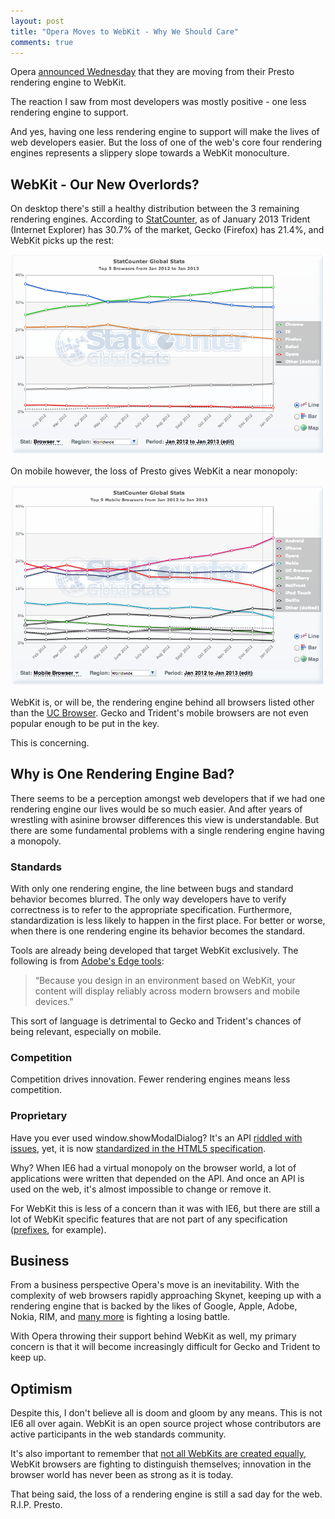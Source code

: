 ```yaml
---
layout: post
title: "Opera Moves to WebKit - Why We Should Care"
comments: true
---
```


Opera [announced Wednesday](http://my.opera.com/ODIN/blog/300-million-users-and-move-to-webkit) that they are moving from their Presto rendering engine to WebKit.

The reaction I saw from most developers was mostly positive - one less rendering engine to support.

And yes, having one less rendering engine to support will make the lives of web developers easier.  But the loss of one of the web's core four rendering engines represents a slippery slope towards a WebKit monoculture.

<!--more-->

## WebKit - Our New Overlords?

On desktop there's still a healthy distribution between the 3 remaining rendering engines.  According to [StatCounter](http://gs.statcounter.com/#browser-ww-monthly-201201-201301), as of January 2013 Trident (Internet Explorer) has 30.7% of the market, Gecko (Firefox) has 21.4%, and WebKit picks up the rest:

<img src="/images/posts/2013-02-14/statcounter-desktop.png">

On mobile however, the loss of Presto gives WebKit a near monopoly:

<img src="/images/posts/2013-02-14/statcounter-mobile.png">

WebKit is, or will be, the rendering engine behind all browsers listed other than the [UC Browser](http://en.wikipedia.org/wiki/UC_Browser).  Gecko and Trident's mobile browsers are not even popular enough to be put in the key.

This is concerning.

## Why is One Rendering Engine Bad?

There seems to be a perception amongst web developers that if we had one rendering engine our lives would be so much easier.  And after years of wrestling with asinine browser differences this view is understandable.  But there are some fundamental problems with a single rendering engine having a monopoly.

### Standards

With only one rendering engine, the line between bugs and standard behavior becomes blurred.  The only way developers have to verify correctness is to refer to the appropriate specification.  Furthermore, standardization is less likely to happen in the first place.  For better or worse, when there is one rendering engine its behavior becomes the standard.

Tools are already being developed that target WebKit exclusively.  The following is from [Adobe's Edge tools](http://html.adobe.com/edge/):

> “Because you design in an environment based on WebKit, your content will display reliably across modern browsers and mobile devices.”

This sort of language is detrimental to Gecko and Trident's chances of being relevant, especially on mobile.

### Competition

Competition drives innovation.  Fewer rendering engines means less competition.

### Proprietary

Have you ever used window.showModalDialog?  It's an API [riddled with issues](http://tjvantoll.com/2012/05/02/showmodaldialog-what-it-is-and-why-you-should-never-use-it/), yet, it is now [standardized in the HTML5 specification](http://www.whatwg.org/specs/web-apps/current-work/multipage/timers.html#dialogs-implemented-using-separate-documents).

Why?  When IE6 had a virtual monopoly on the browser world, a lot of applications were written that depended on the API.  And once an API is used on the web, it's almost impossible to change or remove it.

For WebKit this is less of a concern than it was with IE6, but there are still a lot of WebKit specific features that are not part of any specification ([prefixes](http://peter.sh/experiments/vendor-prefixed-css-property-overview/), for example).

## Business

From a business perspective Opera's move is an inevitability.  With the complexity of web browsers rapidly approaching Skynet, keeping up with a rendering engine that is backed by the likes of Google, Apple, Adobe, Nokia, RIM, and [many more](http://techcrunch.com/2013/02/09/apple-and-google-still-lead-webkit-development-but-more-smaller-companies-contributing/) is fighting a losing battle.

With Opera throwing their support behind WebKit as well, my primary concern is that it will become increasingly difficult for Gecko and Trident to keep up.

## Optimism

Despite this, I don't believe all is doom and gloom by any means.  This is not IE6 all over again.  WebKit is an open source project whose contributors are active participants in the web standards community.

It's also important to remember that [not all WebKits are created equally](http://quirksmode.org/webkit.html), WebKit browsers are fighting to distinguish themselves; innovation in the browser world has never been as strong as it is today.

That being said, the loss of a rendering engine is still a sad day for the web.  R.I.P. Presto.
